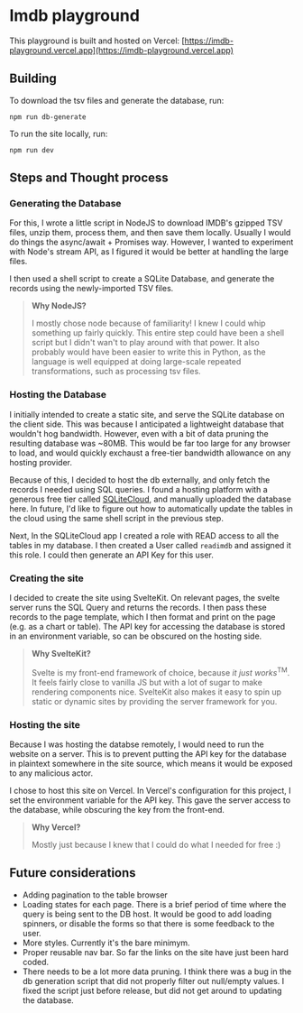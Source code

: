 # Imdb playground

This playground is built and hosted on Vercel:
[https://imdb-playground.vercel.app](https://imdb-playground.vercel.app)

## Building
To download the tsv files and generate the database, run:
```
npm run db-generate
```

To run the site locally, run:
```
npm run dev
```

## Steps and Thought process

### Generating the Database
For this, I wrote a little script in NodeJS to download IMDB's gzipped TSV files, unzip them, process them, and then save them locally. Usually I would do things the async/await + Promises way.
However, I wanted to experiment with Node's stream API, as I figured it would be better at handling the large files.

I then used a shell script to create a SQLite Database, and generate the records using the newly-imported TSV files.

> **Why NodeJS?**
>
> I mostly chose node because of familiarity! I knew I could whip something up fairly quickly. This entire step could have been a shell script but I didn't wan't to play around with that power. It also probably would have been easier to write this in Python, as the language is well equipped at doing large-scale repeated transformations, such as processing tsv files.


### Hosting the Database
I initially intended to create a static site, and serve the SQLite database on the client side. This was because I anticipated a lightweight database that wouldn't hog bandwidth. However, even with a bit of data pruning the resulting database was ~80MB. This would be far too large for any browser to load, and would quickly exchaust a free-tier bandwidth allowance on any hosting provider.

Because of this, I decided to host the db externally, and only fetch the records I needed using SQL queries. I found a hosting platform with a generous free tier called [SQLiteCloud](https://sqlitecloud.io/), and manually uploaded the database here. In future, I'd like to figure out how to automatically update the tables in the cloud using the same shell script in the previous step.

Next, In the SQLiteCloud app I created a role with READ access to all the tables in my database. I then created a User called `readimdb` and assigned it this role. I could then generate an API Key for this user.

### Creating the site
I decided to create the site using SvelteKit.
On relevant pages, the svelte server runs the SQL Query and returns the records. I then pass these records to the page template, which I then format and print on the page (e.g. as a chart or table). The API key for accessing the database is stored in an environment variable, so can be obscured on the hosting side.

> **Why SvelteKit?**
>
> Svelte is my front-end framework of choice, because *it just works*<sup>TM</sup>. It feels fairly close to vanilla JS but with a lot of sugar to make rendering components nice.
>SvelteKit also makes it easy to spin up static or dynamic sites by providing the server framework for you.

### Hosting the site
Because I was hosting the databse remotely, I would need to run the website on a server. This is to prevent putting the API key for the database in plaintext somewhere in the site source, which means it would be exposed to any malicious actor.

I chose to host this site on Vercel. In Vercel's configuration for this project, I set the environment variable for the API key. This gave the server access to the database, while obscuring the key from the front-end.

> **Why Vercel?**
>
> Mostly just because I knew that I could do what I needed for free :)

## Future considerations
* Adding pagination to the table browser
* Loading states for each page. There is a brief period of time where the query is being sent to the DB host. It would be good to add loading spinners, or disable the forms so that there is some feedback to the user.
* More styles. Currently it's the bare minimym.
* Proper reusable nav bar. So far the links on the site have just been hard coded.
* There needs to be a lot more data pruning. I think there was a bug in the db generation script that did not properly filter out null/empty values. I fixed the script just before release, but did not get around to updating the database.